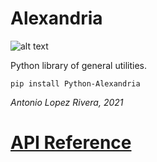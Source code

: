 # Alexandria

![alt text](tests/coverage/coverage.svg ".coverage available in tests/coverage/")

Python library of general utilities.

    pip install Python-Alexandria

_Antonio Lopez Rivera, 2021_

# [API Reference](https://alopezrivera-docs.github.io/alexandria/)
